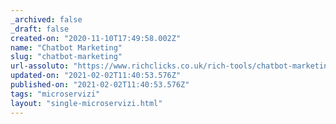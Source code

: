 ```yaml
---
_archived: false
_draft: false
created-on: "2020-11-10T17:49:58.002Z"
name: "Chatbot Marketing"
slug: "chatbot-marketing"
url-assoluto: "https://www.richclicks.co.uk/rich-tools/chatbot-marketing"
updated-on: "2021-02-02T11:40:53.576Z"
published-on: "2021-02-02T11:40:53.576Z"
tags: "microservizi"
layout: "single-microservizi.html"
---
```



